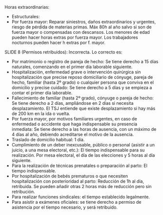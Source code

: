 Horas extraordinarias:
- Estructurales:
- Por fuerza mayor: Reparar siniestros, daños extraordinarios y urgentes, riesgo de pérdida de materias primas.
Máx 80h al año salvo si son de fuerza mayor o compensadas con descansos.
Los menores de edad pueden hacer horas extras por fuerza mayor.
Los trabajadores nocturnos pueden hacer h extras por f. mayor.

SLIDE 8 (Permisos retribuidos): Incorrecta. Lo correcto es: 

- Por matrimonio o registro de pareja de hecho: Se tiene derecho a 15 días naturales, comenzando en el primer día laborable siguiente. 
- Hospitalización, enfermedad grave o intervención quirúrgica sin hospitalización que precise reposo domiciliario de cónyuge, pareja de hecho, familiar (hasta 2º grado) o cualquier persona que conviva en el domicilio y precise cuidado: Se tiene derecho a 5 días y se empieza a contar el primer día laborable.
- Fallecimiento de familiar (hasta 2º grado), cónyuge o pareja de hecho: Se tiene derecho a 2 días, ampliándose en 2 días si necesita desplazamiento. El TSJ entiende que existe desplazamiento si hay más de 200 km en la ida o vuelta. 
- Por fuerza mayor, por motivos familiares urgentes, en caso de enfermedad o accidente que haga indispensable su presencia inmediata: Se tiene derecho a las horas de ausencia, con un máximo de 4 días al año, debiendo acreditarse el motivo de la ausencia. 
- Traslado de domicilio habitual: 1 día.
- Cumplimiento de un deber inexcusable, público o personal (asistir a un juicio, a una mesa electoral, etc.): El tiempo indispensable para su realización. Por mesa electoral, el día de las elecciones y 5 horas al día siguiente.
- Para la realización de técnicas prenatales o preparación al parto: El tiempo indispensable.
- Por hospitalización de bebés prematuros o que necesiten hospitalización con posterioridad al parto: Reducción de 1h al día, retribuida. Se pueden añadir otras 2 horas más de reducción pero sin retribución.
- Para realizar funciones sindicales: el tiempo establecido legalmente.
- Para asistir a exámenes oficiales: se tiene derecho a permiso de asistencia por el tiempo necesario, y será retribuido.